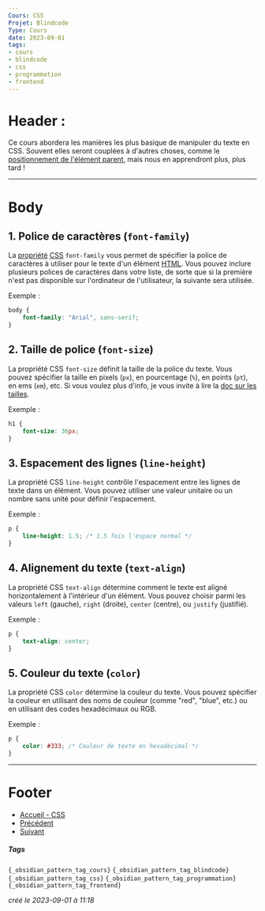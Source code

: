 ```yaml
---
Cours: CSS
Projet: Blindcode
Type: Cours
date: 2023-09-01
tags:
- cours
- blindcode
- css
- programmation
- frontend
---
```

   
# Header :   
   
Ce cours abordera les manières les plus basique de manipuler du texte en CSS. Souvent elles seront couplées à d'autres choses, comme le [positionnement de l'élément parent](/not_created.md), mais nous en apprendront plus, plus tard !   
   
   
-------------------------------------------------------------------------------   
# Body   
   
## 1. Police de caractères (`font-family`)   
   
La [propriété](../../../Tutoriels/CSS/1%20-%20Introduction%20%C3%A0%20CSS%20et%20Accessibilit%C3%A9/CSS%20-%20Syntaxe%20de%20base.md#propriétés-css-de-base) [CSS](../../../Tutoriels/CSS/1%20-%20Introduction%20%C3%A0%20CSS%20et%20Accessibilit%C3%A9/CSS%20-%20Introduction%20-%20Qu%27est-ce%20que%20CSS%20et%20pourquoi%20c%27est%20important.md) `font-family` vous permet de spécifier la police de caractères à utiliser pour le texte d'un élément [HTML](../../../Tutoriels/HTML/HTML%20-%20Pr%C3%A9sentation%20et%20Utilit%C3%A9.md). Vous pouvez inclure plusieurs polices de caractères dans votre liste, de sorte que si la première n'est pas disponible sur l'ordinateur de l'utilisateur, la suivante sera utilisée.   
   
Exemple :   
```css
body {
    font-family: "Arial", sans-serif;
}
```
   
   
## 2. Taille de police (`font-size`)   
   
La propriété CSS `font-size` définit la taille de la police du texte. Vous pouvez spécifier la taille en pixels (`px`), en pourcentage (`%`), en points (`pt`), en ems (`em`), etc. Si vous voulez plus d'info, je vous invite à lire la [doc sur les tailles](../../../Tutoriels/CSS/Autres%20Ressources/CSS%20-%20Les%20diff%C3%A9rents%20types%20de%20tailles.md).   
   
Exemple :   
```css
h1 {
    font-size: 36px;
}
```
   
   
## 3. Espacement des lignes (`line-height`)   
   
La propriété CSS `line-height` contrôle l'espacement entre les lignes de texte dans un élément. Vous pouvez utiliser une valeur unitaire ou un nombre sans unité pour définir l'espacement.   
   
Exemple :   
```css
p {
    line-height: 1.5; /* 1.5 fois l'espace normal */
}
```
   
   
## 4. Alignement du texte (`text-align`)   
   
La propriété CSS `text-align` détermine comment le texte est aligné horizontalement à l'intérieur d'un élément. Vous pouvez choisir parmi les valeurs `left` (gauche), `right` (droite), `center` (centre), ou `justify` (justifié).   
   
Exemple :   
```css
p {
    text-align: center;
}
```
   
   
## 5. Couleur du texte (`color`)   
   
La propriété CSS `color` détermine la couleur du texte. Vous pouvez spécifier la couleur en utilisant des noms de couleur (comme "red", "blue", etc.) ou en utilisant des codes hexadécimaux ou RGB.   
   
Exemple :   
```css
p {
    color: #333; /* Couleur de texte en hexadécimal */
}
```
   
   
   
   
---------------------------------------------------------------------------   
# Footer   
   
   
- [Accueil - CSS](../../../Tutoriels/CSS/Accueil%20-%20CSS.md)   
- [Précédent](../../../Tutoriels/HTML/HTML%20-%20Exercices%20-%20Ajout%20d%27attributs%20alt%20et%20de%20balises%20s%C3%A9mantiques.md)   
- [Suivant](../../../Tutoriels/CSS/2%20-%20Styling%20du%20Texte%20et%20des%20Liens/CSS%20-%20Les%20Liens.md)   
##### Tags   
`{_obsidian_pattern_tag_cours}` `{_obsidian_pattern_tag_blindcode}` `{_obsidian_pattern_tag_css}` `{_obsidian_pattern_tag_programmation}` `{_obsidian_pattern_tag_frontend}`   
   
*créé le 2023-09-01 à 11:18*